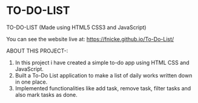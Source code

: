 # TO-DO-LIST

TO-DO-LIST (Made using HTML5 CSS3 and JavaScript)

You can see the website live at: https://fnicke.github.io/To-Do-List/

ABOUT THIS PROJECT-:

  1. In this project i have created a simple to-do app using HTML CSS and JavaScript.
  2. Built a To-Do List application to make a list of daily works written down in one place.
  3. Implemented functionalities like add task, remove task, filter tasks and also mark tasks as done.
 
